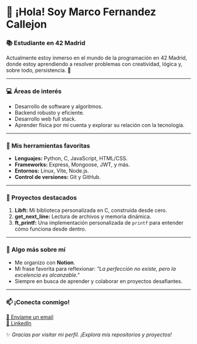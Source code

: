 # 👋 ¡Hola! Soy Marco Fernandez Callejon  

### 📚 Estudiante en 42 Madrid  
Actualmente estoy inmerso en el mundo de la programación en 42 Madrid, donde estoy aprendiendo a resolver problemas con creatividad, lógica y, sobre todo, persistencia. 🚀  

---

### 💻 Áreas de interés  
- Desarrollo de software y algoritmos.  
- Backend robusto y eficiente.  
- Desarrollo web full stack.  
- Aprender física por mi cuenta y explorar su relación con la tecnología.  

---

### 🔧 Mis herramientas favoritas  
- **Lenguajes:** Python, C, JavaScript, HTML/CSS.  
- **Frameworks:** Express, Mongoose, JWT, y más.  
- **Entornos:** Linux, Vite, Node.js.  
- **Control de versiones:** Git y GitHub.  

---

### 🌟 Proyectos destacados  
1. **Libft:** Mi biblioteca personalizada en C, construida desde cero.  
2. **get_next_line:** Lectura de archivos y memoria dinámica.  
3. **ft_printf:** Una implementación personalizada de `printf` para entender cómo funciona desde dentro. 

---

### 🤔 Algo más sobre mí  
- Me organizo con **Notion**.  
- Mi frase favorita para reflexionar: _"La perfección no existe, pero la excelencia es alcanzable."_  
- Siempre en busca de aprender y colaborar en proyectos desafiantes.  

---

### 📫 ¡Conecta conmigo!  
[📧 Envíame un email](mailto:marco.fernandezcallejon@hotmail.com)  
[🔗 LinkedIn]([https://linkedin.com/in/marco-fernandez-callejon](https://www.linkedin.com/in/marco-fernandez-12b061343/))  

✨ _Gracias por visitar mi perfil. ¡Explora mis repositorios y proyectos!_  
